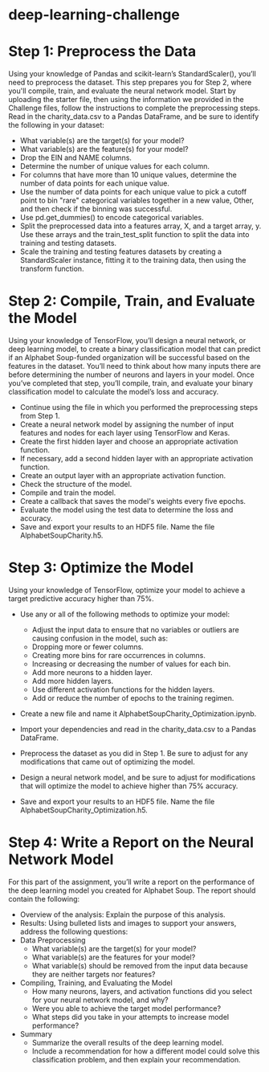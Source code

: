 # deep-learning-challenge

# Step 1: Preprocess the Data
Using your knowledge of Pandas and scikit-learn’s StandardScaler(), you’ll need to preprocess the dataset. This step prepares you for Step 2, where you'll compile, train, and evaluate the neural network model.
Start by uploading the starter file, then using the information we provided in the Challenge files, follow the instructions to complete the preprocessing steps.
Read in the charity_data.csv to a Pandas DataFrame, and be sure to identify the following in your dataset:
  - What variable(s) are the target(s) for your model?
  - What variable(s) are the feature(s) for your model?
  - Drop the EIN and NAME columns.
  - Determine the number of unique values for each column.
  - For columns that have more than 10 unique values, determine the number of data points for each unique value.
  - Use the number of data points for each unique value to pick a cutoff point to bin "rare" categorical variables together in a new value, Other, and then check if the binning was successful.
  - Use pd.get_dummies() to encode categorical variables.
  - Split the preprocessed data into a features array, X, and a target array, y. Use these arrays and the train_test_split function to split the data into training and testing datasets.
  - Scale the training and testing features datasets by creating a StandardScaler instance, fitting it to the training data, then using the transform function.

# Step 2: Compile, Train, and Evaluate the Model
Using your knowledge of TensorFlow, you’ll design a neural network, or deep learning model, to create a binary classification model that can predict if an Alphabet Soup-funded organization will be successful based on the features in the dataset. You’ll need to think about how many inputs there are before determining the number of neurons and layers in your model. Once you’ve completed that step, you’ll compile, train, and evaluate your binary classification model to calculate the model’s loss and accuracy.
  - Continue using the file in which you performed the preprocessing steps from Step 1.
  - Create a neural network model by assigning the number of input features and nodes for each layer using TensorFlow and Keras.
  - Create the first hidden layer and choose an appropriate activation function.
  - If necessary, add a second hidden layer with an appropriate activation function.
  - Create an output layer with an appropriate activation function.
  - Check the structure of the model.
  - Compile and train the model.
  - Create a callback that saves the model's weights every five epochs.
  - Evaluate the model using the test data to determine the loss and accuracy.
  - Save and export your results to an HDF5 file. Name the file AlphabetSoupCharity.h5.

# Step 3: Optimize the Model
Using your knowledge of TensorFlow, optimize your model to achieve a target predictive accuracy higher than 75%.
  - Use any or all of the following methods to optimize your model:
    - Adjust the input data to ensure that no variables or outliers are causing confusion in the model, such as:
    - Dropping more or fewer columns.
    - Creating more bins for rare occurrences in columns.
    - Increasing or decreasing the number of values for each bin.
    - Add more neurons to a hidden layer.
    - Add more hidden layers.
    - Use different activation functions for the hidden layers.
    - Add or reduce the number of epochs to the training regimen.

- Create a new file and name it AlphabetSoupCharity_Optimization.ipynb.
- Import your dependencies and read in the charity_data.csv to a Pandas DataFrame.
- Preprocess the dataset as you did in Step 1. Be sure to adjust for any modifications that came out of optimizing the model.
- Design a neural network model, and be sure to adjust for modifications that will optimize the model to achieve higher than 75% accuracy.
- Save and export your results to an HDF5 file. Name the file AlphabetSoupCharity_Optimization.h5.

# Step 4: Write a Report on the Neural Network Model
For this part of the assignment, you’ll write a report on the performance of the deep learning model you created for Alphabet Soup.
The report should contain the following:
  - Overview of the analysis: Explain the purpose of this analysis.
  - Results: Using bulleted lists and images to support your answers, address the following questions:
  - Data Preprocessing
    - What variable(s) are the target(s) for your model?
    - What variable(s) are the features for your model?
    - What variable(s) should be removed from the input data because they are neither targets nor features?
  - Compiling, Training, and Evaluating the Model
    - How many neurons, layers, and activation functions did you select for your neural network model, and why?
    - Were you able to achieve the target model performance?
    - What steps did you take in your attempts to increase model performance?
  - Summary
    - Summarize the overall results of the deep learning model.
    - Include a recommendation for how a different model could solve this classification problem, and then explain your recommendation.
